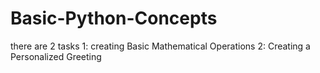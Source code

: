 # Basic-Python-Concepts
there are 2 tasks 
1: creating Basic Mathematical Operations
2: Creating a Personalized Greeting
